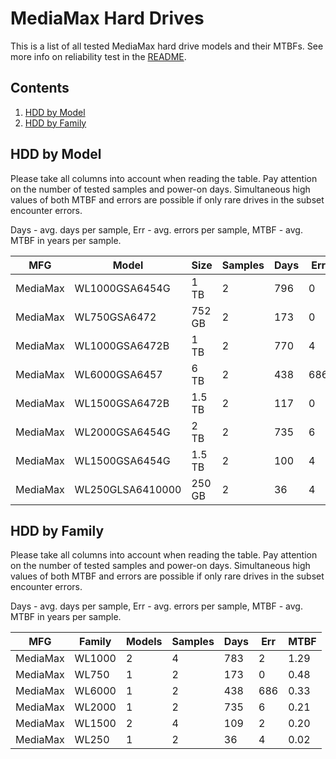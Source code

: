 MediaMax Hard Drives
====================

This is a list of all tested MediaMax hard drive models and their MTBFs. See more
info on reliability test in the [README](https://github.com/linuxhw/SMART).

Contents
--------

1. [ HDD by Model  ](#hdd-by-model)
2. [ HDD by Family ](#hdd-by-family)

HDD by Model
------------

Please take all columns into account when reading the table. Pay attention on the
number of tested samples and power-on days. Simultaneous high values of both MTBF
and errors are possible if only rare drives in the subset encounter errors.

Days - avg. days per sample,
Err  - avg. errors per sample,
MTBF - avg. MTBF in years per sample.

| MFG       | Model              | Size   | Samples | Days  | Err   | MTBF |
|-----------|--------------------|--------|---------|-------|-------|------|
| MediaMax  | WL1000GSA6454G     | 1 TB   | 2       | 796   | 0     | 2.18   |
| MediaMax  | WL750GSA6472       | 752 GB | 2       | 173   | 0     | 0.48   |
| MediaMax  | WL1000GSA6472B     | 1 TB   | 2       | 770   | 4     | 0.40   |
| MediaMax  | WL6000GSA6457      | 6 TB   | 2       | 438   | 686   | 0.33   |
| MediaMax  | WL1500GSA6472B     | 1.5 TB | 2       | 117   | 0     | 0.32   |
| MediaMax  | WL2000GSA6454G     | 2 TB   | 2       | 735   | 6     | 0.21   |
| MediaMax  | WL1500GSA6454G     | 1.5 TB | 2       | 100   | 4     | 0.08   |
| MediaMax  | WL250GLSA6410000   | 250 GB | 2       | 36    | 4     | 0.02   |

HDD by Family
-------------

Please take all columns into account when reading the table. Pay attention on the
number of tested samples and power-on days. Simultaneous high values of both MTBF
and errors are possible if only rare drives in the subset encounter errors.

Days - avg. days per sample,
Err  - avg. errors per sample,
MTBF - avg. MTBF in years per sample.

| MFG       | Family                 | Models | Samples | Days  | Err   | MTBF |
|-----------|------------------------|--------|---------|-------|-------|------|
| MediaMax  | WL1000                 | 2      | 4       | 783   | 2     | 1.29   |
| MediaMax  | WL750                  | 1      | 2       | 173   | 0     | 0.48   |
| MediaMax  | WL6000                 | 1      | 2       | 438   | 686   | 0.33   |
| MediaMax  | WL2000                 | 1      | 2       | 735   | 6     | 0.21   |
| MediaMax  | WL1500                 | 2      | 4       | 109   | 2     | 0.20   |
| MediaMax  | WL250                  | 1      | 2       | 36    | 4     | 0.02   |
